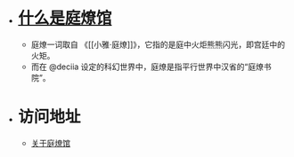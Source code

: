 - # [什么是庭燎馆](https://tingliao.vercel.app/#/page/%E5%85%B3%E4%BA%8E%E5%BA%AD%E7%87%8E%E9%A6%86)
	- 庭燎一词取自 《[[小雅·庭燎]]》，它指的是庭中火炬熊熊闪光，即宫廷中的火矩。
	- 而在 @deciia 设定的科幻世界中，庭燎是指平行世界中汉省的“庭燎书院”。
- # 访问地址
	- [关于庭燎馆](https://tingliao.vercel.app/#/page/%E5%85%B3%E4%BA%8E%E5%BA%AD%E7%87%8E%E9%A6%86)